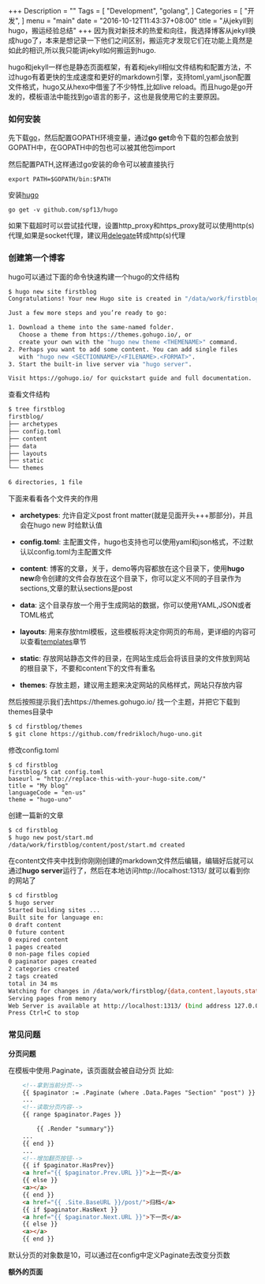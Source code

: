 +++
Description = ""
Tags = [
  "Development",
  "golang",
]
Categories = [
  "开发",
]
menu = "main"
date = "2016-10-12T11:43:37+08:00"
title = "从jekyll到hugo，搬运经验总结"
+++
因为我对新技术的热爱和向往，我选择博客从jekyll换成hugo了，本来是想记录一下他们之间区别，搬运完才发现它们在功能上竟然是如此的相识,所以我只能讲jekyll如何搬运到hugo.


hugo和jekyll一样也是静态页面框架，有着和jekyll相似文件结构和配置方法，不过hugo有着更快的生成速度和更好的markdown引擎，支持toml,yaml,json配置文件格式，hugo又从hexo中借鉴了不少特性,比如live reload。而且hugo是go开发的，模板语法中能找到go语言的影子，这也是我使用它的主要原因。

<!--more-->
### 如何安装
先下载[go](https://golang.org/dl/)，然后配置GOPATH环境变量，通过**go get**命令下载的包都会放到GOPATH中，在GOPATH中的包也可以被其他包import


然后配置PATH,这样通过go安装的命令可以被直接执行

    export PATH=$GOPATH/bin:$PATH

安装[hugo](https://github.com/spf13/hugo)

    go get -v github.com/spf13/hugo

如果下载超时可以尝试挂代理，设置http_proxy和https_proxy就可以使用http(s)代理,如果是socket代理，建议用[delegate](http://www.delegate.org/delegate/)转成http(s)代理

### 创建第一个博客
hugo可以通过下面的命令快速构建一个hugo的文件结构

```bash
$ hugo new site firstblog
Congratulations! Your new Hugo site is created in "/data/work/firstblog".

Just a few more steps and you’re ready to go:

1. Download a theme into the same-named folder.
   Choose a theme from https://themes.gohugo.io/, or
   create your own with the "hugo new theme <THEMENAME>" command.
2. Perhaps you want to add some content. You can add single files
   with "hugo new <SECTIONNAME>/<FILENAME>.<FORMAT>".
3. Start the built-in live server via "hugo server".

Visit https://gohugo.io/ for quickstart guide and full documentation.
```

查看文件结构

```bash
$ tree firstblog
firstblog/
├── archetypes
├── config.toml
├── content
├── data
├── layouts
├── static
└── themes

6 directories, 1 file
```
下面来看看各个文件夹的作用

- **archetypes**: 允许自定义post front matter(就是见面开头+++那部分)，并且会在hugo new 时给默认值

- **config.toml**: 主配置文件，hugo也支持也可以使用yaml和json格式，不过默认以config.toml为主配置文件

- **content**: 博客的文章，关于，demo等内容都放在这个目录下，使用**hugo new**命令创建的文件会存放在这个目录下，你可以定义不同的子目录作为sections,文章的默认sections是post

- **data**: 这个目录存放一个用于生成网站的数据，你可以使用YAML,JSON或者TOML格式

- **layouts**: 用来存放html模板，这些模板将决定你网页的布局，更详细的内容可以查看[templates](https://gohugo.io/templates/overview/)章节

- **static**: 存放网站静态文件的目录，在网站生成后会将该目录的文件放到网站的根目录下，不要和content下的文件有重名

- **themes**: 存放主题，建议用主题来决定网站的风格样式，网站只存放内容

然后按照提示我们去https://themes.gohugo.io/ 找一个主题，并把它下载到
themes目录中

```bash
$ cd firstblog/themes
$ git clone https://github.com/fredrikloch/hugo-uno.git
```

修改config.toml

```config
$ cd firstblog
firstblog/$ cat config.toml
baseurl = "http://replace-this-with-your-hugo-site.com/"
title = "My blog"
languageCode = "en-us"
theme = "hugo-uno"
```

创建一篇新的文章

```bash
$ cd firstblog
$ hugo new post/start.md
/data/work/firstblog/content/post/start.md created
```

在content文件夹中找到你刚刚创建的markdown文件然后编辑，编辑好后就可以通过**hugo server**运行了，然后在本地访问http://localhost:1313/ 就可以看到你的网站了

```bash
$ cd firstblog
$ hugo server
Started building sites ...
Built site for language en:
0 draft content
0 future content
0 expired content
1 pages created
0 non-page files copied
0 paginator pages created
2 categories created
2 tags created
total in 34 ms
Watching for changes in /data/work/firstblog/{data,content,layouts,static,themes}
Serving pages from memory
Web Server is available at http://localhost:1313/ (bind address 127.0.0.1)
Press Ctrl+C to stop
```

### 常见问题

**分页问题**

在模板中使用.Paginate，该页面就会被自动分页
比如:
```html
    <!--拿到当前分页-->
    {{ $paginator := .Paginate (where .Data.Pages "Section" "post") }}
    ...
    <!--读取分页内容-->
    {{ range $paginator.Pages }}

        {{ .Render "summary"}}
    ...
    {{ end }}
    ...
    <!--增加翻页按钮-->
    {{ if $paginator.HasPrev}}
    <a href="{{ $paginator.Prev.URL }}">上一页</a>
    {{ else }}
    <a></a>
    {{ end }}
    <a href="{{ .Site.BaseURL }}/post/">归档</a>
    {{ if $paginator.HasNext }}
    <a href="{{ $paginator.Next.URL }}">下一页</a>
    {{ else }}
    <a></a>
    {{ end }}
```
默认分页的对象数是10，可以通过在config中定义Paginate去改变分页数

**额外的页面**

